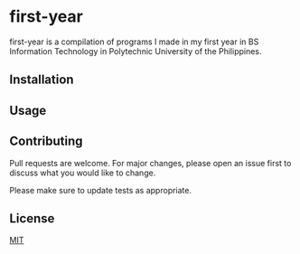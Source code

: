# first-year

first-year is a compilation of programs I made in my first year in BS Information Technology in Polytechnic University of the Philippines. 

## Installation


## Usage


## Contributing
  Pull requests are welcome. For major changes, please open an issue first to discuss what you would like to change.

  Please make sure to update tests as appropriate.

## License
[MIT](https://choosealicense.com/licenses/mit/)
